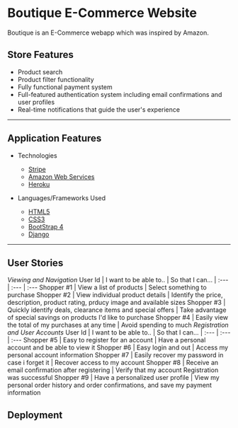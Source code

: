 # Boutique E-Commerce Website


Boutique is an E-Commerce webapp which was inspired by Amazon.

## Store Features
- Product search
- Product filter functionality
- Fully functional payment system
- Full-featured authentication system including email confirmations and user profiles
- Real-time notifications that guide the user's experience
---

## Application Features
- Technologies
    - [Stripe](https://stripe.com/en-ca)
    - [Amazon Web Services](https://aws.amazon.com/)
    - [Heroku](https://www.heroku.com/)

- Languages/Frameworks Used
    - [HTML5](https://en.wikipedia.org/wiki/HTML5)
    - [CSS3](https://en.wikipedia.org/wiki/CSS)
    - [BootStrap 4](https://getbootstrap.com/)
    - [Django](https://www.djangoproject.com/)
---
## User Stories
*Viewing and Navigation*
User Id | I want to be able to.. | So that I can...
| :--- | :--- | :---
Shopper #1  | View a list of products | Select something to purchase
Shopper #2  | View individual product details | Identify the price, description, product rating, prducy image and available sizes
Shopper #3  | Quickly identify deals, clearance items and special offers | Take advantage of special savings on products I'd like to purchase
Shopper #4  | Easily view the total of my purchases at any time | Avoid spending to much
*Registration and User Accounts*
User Id | I want to be able to.. | So that I can...
| :--- | :--- | :---
Shopper #5  | Easy to register for an account | Have a personal account and be able to view it
Shopper #6  | Easy login and out | Access my personal account information
Shopper #7  | Easily recover my password in case i forget it | Recover access to my account
Shopper #8  | Receive an email confirmation after registering | Verify that my account Registration was successful
Shopper #9  | Have a personalized user profile | View my personal order history and order confirmations, and save my payment information

## Deployment